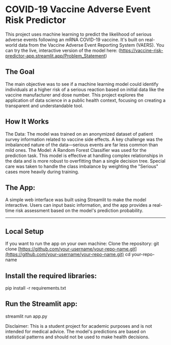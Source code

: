 # COVID-19 Vaccine Adverse Event Risk Predictor
This project uses machine learning to predict the likelihood of serious adverse events following an mRNA COVID-19 vaccine. It's built on real-world data from the Vaccine Adverse Event Reporting System (VAERS).
You can try the live, interactive version of the model here:
(https://vaccine-risk-predictor-app.streamlit.app/Problem_Statement)
## The Goal
The main objective was to see if a machine learning model could identify individuals at a higher risk of a serious reaction based on initial data like the vaccine manufacturer and dose number. This project explores the application of data science in a public health context, focusing on creating a transparent and understandable tool.
## How It Works
The Data: The model was trained on an anonymized dataset of patient survey information related to vaccine side effects. A key challenge was the imbalanced nature of the data—serious events are far less common than mild ones.
The Model: A Random Forest Classifier was used for the prediction task. This model is effective at handling complex relationships in the data and is more robust to overfitting than a single decision tree. Special care was taken to handle the class imbalance by weighting the "Serious" cases more heavily during training.
## The App:
A simple web interface was built using Streamlit to make the model interactive. Users can input basic information, and the app provides a real-time risk assessment based on the model's prediction probability.
___ 
## Local Setup
If you want to run the app on your own machine:
Clone the repository:
git clone [https://github.com/your-username/your-repo-name.git](https://github.com/your-username/your-repo-name.git)
cd your-repo-name


## Install the required libraries:
pip install -r requirements.txt


## Run the Streamlit app:
streamlit run app.py


Disclaimer: This is a student project for academic purposes and is not intended for medical advice. The model's predictions are based on statistical patterns and should not be used to make health decisions.
